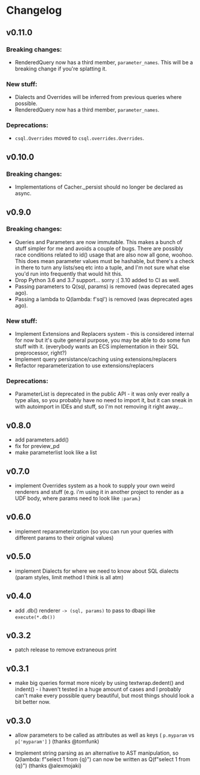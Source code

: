 # Changelog

## v0.11.0

### Breaking changes:
  - RenderedQuery now has a third member, `parameter_names`. This will be a breaking change if you're splatting it.

### New stuff:
  - Dialects and Overrides will be inferred from previous queries where possible.
  - RenderedQuery now has a third member, `parameter_names`.

### Deprecations:
  - `csql.Overrides` moved to `csql.overrides.Overrides`.

## v0.10.0

### Breaking changes:
  - Implementations of Cacher._persist should no longer be declared as async.

## v0.9.0

### Breaking changes:
  - Queries and Parameters are now immutable. This makes a bunch of stuff simpler for me and avoids a couple of bugs. There are
    possibly race conditions related to id() usage that are also now all gone, woohoo. This does mean parameter values must be hashable, but there's a check in there to turn any lists/seq etc into a tuple, and I'm not sure what else you'd run into frequently that would hit this.
  - Drop Python 3.6 and 3.7 support... sorry :( 3.10 added to CI as well.
  - Passing parameters to Q(sql, params) is removed (was deprecated ages ago).
  - Passing a lambda to Q(lambda: f'sql') is removed (was deprecated ages ago).

### New stuff:
  - Implement Extensions and Replacers system - this is considered internal for now but it's quite general purpose, you may
    be able to do some fun stuff with it. (everybody wants an ECS implementation in their SQL preprocessor, right?)
  - Implement query persistance/caching using extensions/replacers
  - Refactor reparameterization to use extensions/replacers

### Deprecations:
  - ParameterList is deprecated in the public API - it was only ever really a type alias, so you
    probably have no need to import it, but it can sneak in with autoimport in IDEs and stuff, so I'm
    not removing it right away...

## v0.8.0
  - add parameters.add()
  - fix for preview_pd
  - make parameterlist look like a list
## v0.7.0
  - implement Overrides system as a hook to supply your own weird renderers and stuff (e.g. i'm using it in another
    project to render as a UDF body, where params need to look like `:param`.)
## v0.6.0
  - implement reparameterization (so you can run your queries with different params to their original values)
## v0.5.0
  - implement Dialects for where we need to know about SQL dialects (param styles, limit method I think is all atm)
## v0.4.0
  - add .db() renderer `-> (sql, params)` to pass to dbapi like `execute(*.db())`
## v0.3.2
  - patch release to remove extraneous print
## v0.3.1
  - make big queries format more nicely by using textwrap.dedent() and indent() - i haven't tested in a huge amount of cases and I probably can't
    make every possible query beautiful, but most things should look a bit better now.
## v0.3.0
  - allow parameters to be called as attributes as well as keys
    ( `p.myparam` vs `p['myparam']` ) (thanks @tomfunk)

  - Implement string parsing as an alternative to AST manipulation, so Q(lambda: f"select 1 from {q}") can now be written as Q(f"select 1 from {q}") (thanks @alexmojaki)
